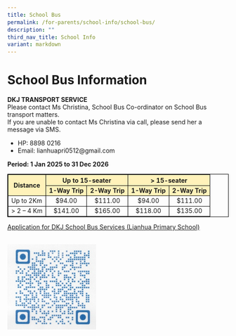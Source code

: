 ```yaml
---
title: School Bus
permalink: /for-parents/school-info/school-bus/
description: ""
third_nav_title: School Info
variant: markdown
---
```

<style>
        table {
            width: 100%;
            border-collapse: collapse;
            border: 2px solid black; /* Table border */
        }
        table, th, td {
            border: 1px solid black; /* Cell borders */
        }
        th {
            background-color: #fff2ba; /* Header background color */
            text-align: center; /* Center text for headers */
        }
        td.highlight {
            background-color: #fff2ba; /* Highlight background color */
            text-align: center; /* Center text for highlighted cells */
        }
        td.center-text {
            text-align: center; /* Center text for specific cells */
        }
 </style>



<h1><strong>School Bus Information</strong></h1>

<p><strong>DKJ TRANSPORT SERVICE</strong><br>
Please contact Ms Christina, School Bus Co-ordinator on School Bus transport matters.<br>If you are unable to contact Ms Christina via call, please send her a message via SMS. </p>

<ul class="a">
  <li>HP: 8898 0216</li>
  <li>Email: lianhuapri0512@gmail.com</li>
</ul>

<p><strong>Period: 1 Jan 2025 to 31 Dec 2026</strong></p>

<table>
    <tbody><tr>
        <th rowspan="2">Distance</th>
        <th style="text-align:center;" colspan="2"><strong>Up to 15-seater</strong></th>
        <th style="text-align:center;" colspan="2"><strong>&gt; 15-seater</strong></th>
    </tr>
    <tr>
        <td class="highlight"><strong>1-Way Trip</strong></td>
        <td class="highlight"><strong>2-Way Trip</strong></td>
        <td class="highlight"><strong>1-Way Trip</strong></td>
        <td class="highlight"><strong>2-Way Trip</strong></td>
    </tr>
    <tr>
        <td>Up to 2Km</td>
        <td class="center-text">$94.00</td>
        <td class="center-text">$111.00</td>
        <td class="center-text">$94.00</td>
        <td class="center-text">$111.00</td>
    </tr>
    <tr>
        <td>&gt; 2 – 4 Km</td>
        <td class="center-text">$141.00</td>
        <td class="center-text">$165.00</td>
        <td class="center-text">$118.00</td>
        <td class="center-text">$135.00</td>
    </tr>
</tbody></table>

<p><a target="_blank" href="https://docs.google.com/forms/d/e/1FAIpQLSc6rq1qWz5-C4Uy9p9UQLvpc9tet699NXFFLM86Hte675x3Zg/viewform?usp=send_form">Application for DKJ School Bus Services (Lianhua Primary School)</a></p>

<br>
<img alt="School Bus QR" src="/images/School%20Info/School%20Bus/schbusqr.jpg" style="width:40%">